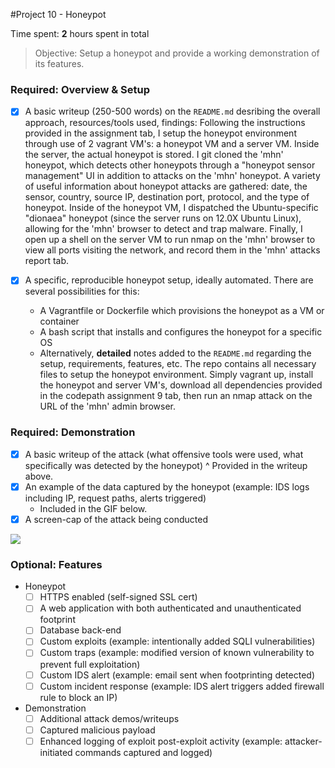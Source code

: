 #Project 10 - Honeypot

Time spent: **2** hours spent in total

> Objective: Setup a honeypot and provide a working demonstration of its features.

### Required: Overview & Setup

- [X] A basic writeup (250-500 words) on the `README.md` desribing the overall approach, resources/tools used, findings:
    Following the instructions provided in the assignment tab, I setup the honeypot environment through use of 2 vagrant VM's: a honeypot VM and a server VM. Inside the server, the actual honeypot is stored. I git cloned the 'mhn' honeypot, which detects other honeypots through a "honeypot sensor management" UI in addition to attacks on the 'mhn' honeypot. A variety of useful information about honeypot attacks are gathered: date, the sensor, country, source IP, destination port, protocol, and the type of honeypot. Inside of the honeypot VM, I dispatched the Ubuntu-specific "dionaea" honeypot (since the server runs on 12.0X Ubuntu Linux), allowing for the 'mhn' browser to detect and trap malware. Finally, I open up a shell on the server VM to run nmap on the 'mhn' browser to view all ports visiting the network, and record them in the 'mhn' attacks report tab.
 
- [X] A specific, reproducible honeypot setup, ideally automated. There are several possibilities for this:
    - A Vagrantfile or Dockerfile which provisions the honeypot as a VM or container
    - A bash script that installs and configures the honeypot for a specific OS
    - Alternatively, **detailed** notes added to the `README.md` regarding the setup, requirements, features, etc.
    The repo contains all necessary files to setup the honeypot environment. Simply vagrant up, install the honeypot and server VM's, download all dependencies provided in the codepath assignment 9 tab, then run an nmap attack on the URL of the 'mhn' admin browser.

### Required: Demonstration

- [X] A basic writeup of the attack (what offensive tools were used, what specifically was detected by the honeypot)
    ^ Provided in the writeup above.
- [X] An example of the data captured by the honeypot (example: IDS logs including IP, request paths, alerts triggered)
    - Included in the GIF below.
- [X] A screen-cap of the attack being conducted
<img src="https://media.giphy.com/media/3o7bui0Q1ifntSUp1u/giphy.gif">
 
### Optional: Features
- Honeypot
    - [ ] HTTPS enabled (self-signed SSL cert)
    - [ ] A web application with both authenticated and unauthenticated footprint
    - [ ] Database back-end
    - [ ] Custom exploits (example: intentionally added SQLI vulnerabilities)
    - [ ] Custom traps (example: modified version of known vulnerability to prevent full exploitation)
    - [ ] Custom IDS alert (example: email sent when footprinting detected)
    - [ ] Custom incident response (example: IDS alert triggers added firewall rule to block an IP)
- Demonstration
    - [ ] Additional attack demos/writeups
    - [ ] Captured malicious payload
    - [ ] Enhanced logging of exploit post-exploit activity (example: attacker-initiated commands captured and logged)
